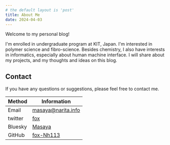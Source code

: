 ```yaml
---
# the default layout is 'post'
title: About Me
date: 2024-04-03
---
```


Welcome to my personal blog!

I'm enrolled in undergraduate program at KIT, Japan. I'm interested in polymer science and fibro-science. Besides chemistry, I also have interests in informatics, especially about human machine interface. I will share about my projects, and my thoughts and ideas on this blog.

## Contact
If you have any questions or suggestions, please feel free to contact me.

| Method         | Information                 |
| -------------- | --------------------------- |
| <i class="fa-regular fa-envelope"></i> Email  | [masaya@narita.info](mailto:masaya@narita.info) |
| <i class="fa-brands fa-twitter"></i> twitter | [fox](https://twitter.com/kyle___113) |
| <i class="fab fa-hashtag"></i> Bluesky | [Masaya](https://bsky.app/profile/msy14.bsky.social) |
| <i class="fa-brands fa-github"></i> GitHub  | [fox-Nh113](https://github.com/fox-Nh133) |
